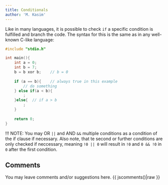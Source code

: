 ```yaml
---
title: Conditionals
author: 'M. Kasim'
---
```


Like in many languages, it is possible to check `if` a specific condition is fulfilled and branch the code. The syntax for this is the same as in any well-known C-like language:

```C
#include "stdio.h"

int main(){
    int a = 0;
    int b = 7;
    b = b xor b;	// b = 0
    
    if (a == b){	// always true in this example
        // do something
    } else if(a < b){
        ;
    }else{	// if a > b
        ;
    }
    
    return 0;
}
```

!!! NOTE: You may OR `||` and AND `&&` multiple conditions as a condition of the if clause if necessary. Also note, that te second or further conditions are only checked if neccessary, meaning `!0 || 0` will result in `!0` and `0 && !0` in `0` after the first condition.


## Comments
You may leave comments and/or suggestions here.
{{ jscomments()|raw }}